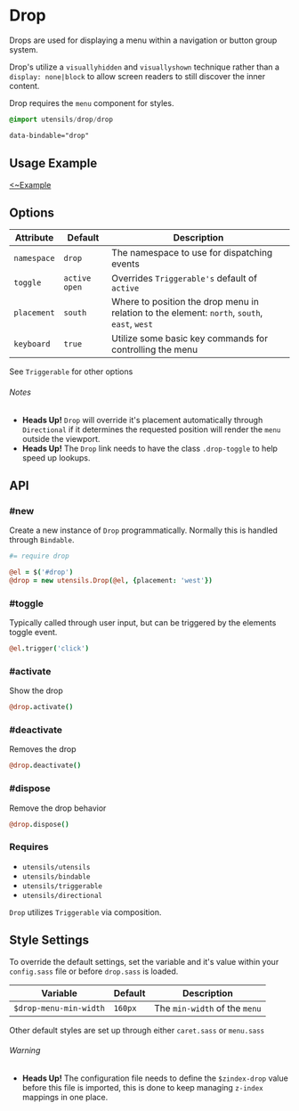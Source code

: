 
# Drop
Drops are used for displaying a menu within a navigation or button group
system.

Drop's utilize a `visuallyhidden` and `visuallyshown` technique rather
than a `display: none|block` to allow screen readers to still discover
the inner content.

Drop requires the `menu` component for styles.

```sass
@import utensils/drop/drop
```

```html
data-bindable="drop"
```

## Usage Example
[<~Example](markup/drop.html.haml)


## Options

Attribute   | Default         | Description
----------- | --------------- | -------------------------------------------
`namespace` | `drop`          | The namespace to use for dispatching events
`toggle`    | `active open`   | Overrides `Triggerable's` default of `active`
`placement` | `south`         | Where to position the drop menu in relation to the element: `north`, `south`, `east`, `west`
`keyboard`  | `true`          | Utilize some basic key commands for controlling the menu

See `Triggerable` for other options

###### Notes
- **Heads Up!** `Drop` will override it's placement automatically
  through `Directional` if it determines the requested position will
  render the `menu` outside the viewport.
- **Heads Up!** The `Drop` link needs to have the class `.drop-toggle`
  to help speed up lookups.

## API

### #new
Create a new instance of `Drop` programmatically. Normally this is
handled through `Bindable`.

```coffee
#= require drop

@el = $('#drop')
@drop = new utensils.Drop(@el, {placement: 'west'})
```

### #toggle
Typically called through user input, but can be triggered by the
elements toggle event.

```coffee
@el.trigger('click')
```

### #activate
Show the drop

```coffee
@drop.activate()
```

### #deactivate
Removes the drop

```coffee
@drop.deactivate()
```

### #dispose
Remove the drop behavior

```coffee
@drop.dispose()
```

### Requires
- `utensils/utensils`
- `utensils/bindable`
- `utensils/triggerable`
- `utensils/directional`

`Drop` utilizes `Triggerable` via composition.


## Style Settings
To override the default settings, set the variable and it's value within
your `config.sass` file or before `drop.sass` is loaded.

Variable               | Default  | Description
---------------------- | -------- | -------------------------------------------
`$drop-menu-min-width` | `160px`  | The `min-width` of the `menu`

Other default styles are set up through either `caret.sass` or
`menu.sass`

###### Warning
- **Heads Up!** The configuration file needs to define the `$zindex-drop`
value before this file is imported, this is done to keep managing
`z-index` mappings in one place.

